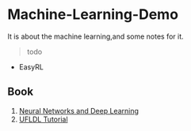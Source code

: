 # Machine-Learning-Demo
It is about the machine learning,and some notes for it.

> todo

- EasyRL

## Book
1. [Neural Networks and Deep Learning](http://neuralnetworksanddeeplearning.com/index.html)
2. [UFLDL Tutorial](http://ufldl.stanford.edu/tutorial/)
